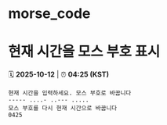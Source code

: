 # morse_code
# 현재 시간을 모스 부호 표시
<!-- MORSE_TIME_START -->
🗓️ **2025-10-12** | ⏰ **04:25 (KST)**

```
현재 시간을 입력하세요. 모스 부호로 바꿉니다
----- ....- ..--- .....
모스 부호를 다시 현재 시간으로 바꿉니다
0425
```
<!-- MORSE_TIME_END -->
